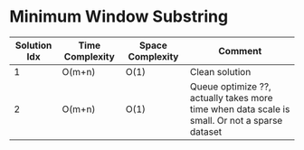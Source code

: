 # Minimum Window Substring

| Solution Idx | Time Complexity | Space Complexity | Comment                                                                                       |
| ------------ | --------------- | ---------------- | --------------------------------------------------------------------------------------------- |
| 1            | O(m+n)          | O(1)             | Clean solution                                                                                |
| 2            | O(m+n)          | O(1)             | Queue optimize ??, actually takes more time when data scale is small. Or not a sparse dataset |
